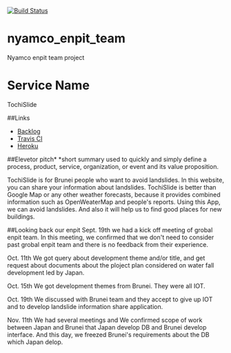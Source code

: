 [![Build Status](https://travis-ci.org/nyamco-enpit/TochiSlide.svg?branch=master)](https://travis-ci.org/nyamco-enpit/TochiSlide)

# nyamco_enpit_team
Nyamco enpit team project

# Service Name
TochiSlide

##Links
- [Backlog](https://trello.com/b/8wf5MqEp/aiit-enpit-2016-nyamco)
- [Travis CI](https://travis-ci.org/nyamco-enpit/TochiSlide)
- [Heroku](https://polar-taiga-41162.herokuapp.com/tochi_slide/index)

##Elevetor pitch*
 *short summary used to quickly and simply define a process, product, service, organization, or event and its value proposition.
 
TochiSlide is for Brunei people who want to avoid landslides.
In this website, you can share your information about landslides. 
TochiSlide is better than Google Map or any other weather forecasts,
because it provides combined information such as OpenWeaterMap and people's reports. 
Using this App, we can avoid landslides. And also it will help us to find good places for new buildings.

##Looking back our enpit
Sept. 19th
we had a kick off meeting of grobal enpit team. In this meeting, we confirmed that we don't need to consider past grobal enpit team and there is no feedback from their experience.

Oct. 11th
We got query about development theme and/or title, and get request about documents about the ploject plan considered on water fall development led by Japan.

Oct. 15th
We got development themes from Brunei. They were all IOT.

Oct. 19th
We discussed with Brunei team and they accept to give up IOT and to develop landslide information share application.

Nov. 11th
We had several meetings and We confirmed scope of work between Japan and Brunei that Japan develop DB and Brunei develop interface. And this day, we freezed Brunei's requirements about the DB which Japan delop.

